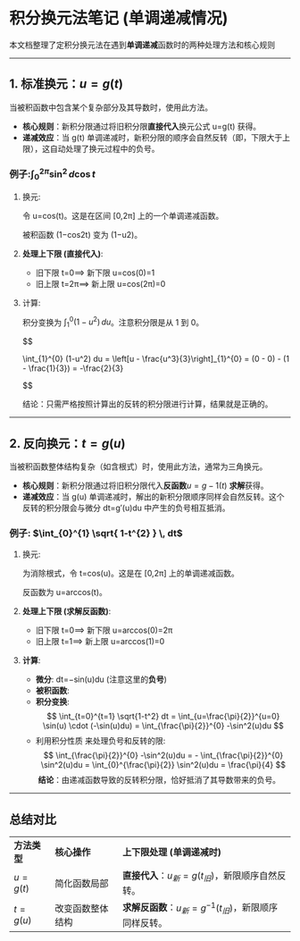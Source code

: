 # 积分换元法笔记 (单调递减情况)

本文档整理了定积分换元法在遇到**单调递减**函数时的两种处理方法和核心规则

---
## 1. 标准换元：$u=g(t)$

当被积函数中包含某个复杂部分及其导数时，使用此方法。

- **核心规则**：新积分限通过将旧积分限**直接代入**换元公式 u=g(t) 获得。
- **递减效应**：当 g(t) 单调递减时，新积分限的顺序会自然反转（即，下限大于上限），这自动处理了换元过程中的负号。

### 例子:$\int_{0}^{2\pi}\sin ^{2}  \, d\cos t$

1. 换元:
    
    令 u=cos(t)。这是在区间 [0,2π​] 上的一个单调递减函数。
    
    被积函数 (1−cos2t) 变为 (1−u2)。
    
2. **处理上下限 (直接代入)**:
    
    - 旧下限 t=0⟹ 新下限 u=cos(0)=1
    - 旧上限 t=2π​⟹ 新上限 u=cos(2π​)=0
3. 计算:
    
    积分变换为 $\int_{1}^{0} (1-u^{2}) \, du$。注意积分限是从 1 到 0。
    
    $$
    
    \int_{1}^{0} (1-u^2) du = \left[u - \frac{u^3}{3}\right]_{1}^{0} = (0 - 0) - (1 - \frac{1}{3}) = -\frac{2}{3}
    
    $$
    
    结论：只需严格按照计算出的反转的积分限进行计算，结果就是正确的。
    

---

## 2. 反向换元：$t=g(u)$

当被积函数整体结构复杂（如含根式）时，使用此方法，通常为三角换元。

- **核心规则**：新积分限通过将旧积分限代入**反函数**$u=g−1(t)$ **求解**获得。
- **递减效应**：当 g(u) 单调递减时，解出的新积分限顺序同样会自然反转。这个反转的积分限会与微分 dt=g′(u)du 中产生的负号相互抵消。

### 例子: $\int_{0}^{1} \sqrt{ 1-t^{2} } \, dt$
1. 换元:
    
    为消除根式，令 t=cos(u)。这是在 [0,2π​] 上的单调递减函数。
    
    反函数为 u=arccos(t)。
    
2. **处理上下限 (求解反函数)**:
    
    - 旧下限 t=0⟹ 新下限 u=arccos(0)=2π​
    - 旧上限 t=1⟹ 新上限 u=arccos(1)=0
3. **计算**:
    
    - **微分**: dt=−sin(u)du (注意这里的**负号**)
    - **被积函数**:
    - **积分变换**: $$ \int_{t=0}^{t=1} \sqrt{1-t^2} dt = \int_{u=\frac{\pi}{2}}^{u=0} \sin(u) \cdot (-\sin(u)du) = \int_{\frac{\pi}{2}}^{0} -\sin^2(u)du $$
    - 利用积分性质 来处理负号和反转的限: $$ \int_{\frac{\pi}{2}}^{0} -\sin^2(u)du = - \int_{\frac{\pi}{2}}^{0} \sin^2(u)du = \int_{0}^{\frac{\pi}{2}} \sin^2(u)du = \frac{\pi}{4} $$ **结论**：由递减函数导致的反转积分限，恰好抵消了其导数带来的负号。

---
## 总结对比

|          |          |                                         |
| -------- | -------- | --------------------------------------- |
| **方法类型** | **核心操作** | **上下限处理 (单调递减时)**                       |
| $u=g(t)$ | 简化函数局部   | **直接代入**：$u_新​=g(t_旧​)$，新限顺序自然反转。       |
| $t=g(u)$ | 改变函数整体结构 | **求解反函数**：$u_新​=g^{-1}(t_旧​)$，新限顺序同样反转。 |

